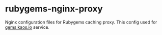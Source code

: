 # rubygems-nginx-proxy
Nginx configuration files for Rubygems caching proxy. This config used for [gems.kaos.io](https://gems.kaos.io) service.

